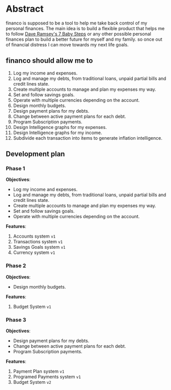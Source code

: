 # Abstract

financo is supposed to be a tool to help me take back control of my personal
finances. The main idea is to build a flexible product that helps me to follow
[Dave Ramsey's 7 Baby Steps](https://www.ramseysolutions.com/dave-ramsey-7-baby-steps)
or any other possible personal finances plan to build a better future for myself
and my family. so once out of financial distress I can move towards my next life
goals.

## financo should allow me to

1. Log my income and expenses.
2. Log and manage my debts, from traditional loans, unpaid partial bills and credit lines state.
3. Create multiple accounts to manage and plan my expenses my way.
4. Set and follow savings goals.
5. Operate with multiple currencies depending on the account.
6. Design monthly budgets.
7. Design payment plans for my debts.
8. Change between active payment plans for each debt.
9. Program Subscription payments.
10. Design Intelligence graphs for my expenses.
11. Design Intelligence graphs for my income.
12. Subdivide each transaction into items to generate inflation intelligence.

## Development plan

### Phase 1

**Objectives**:

- Log my income and expenses.
- Log and manage my debts, from traditional loans, unpaid partial bills and
  credit lines state.
- Create multiple accounts to manage and plan my expenses my way.
- Set and follow savings goals.
- Operate with multiple currencies depending on the account.

**Features**:

1. Accounts system `v1`
2. Transactions system `v1`
3. Savings Goals system `v1`
4. Currency system `v1`

### Phase 2

**Objectives**:

- Design monthly budgets.

**Features**:

1. Budget System `v1`

### Phase 3

**Objectives**:

- Design payment plans for my debts.
- Change between active payment plans for each debt.
- Program Subscription payments.

**Features**:

1. Payment Plan system `v1`
2. Programed Payments system `v1`
3. Budget System `v2`
